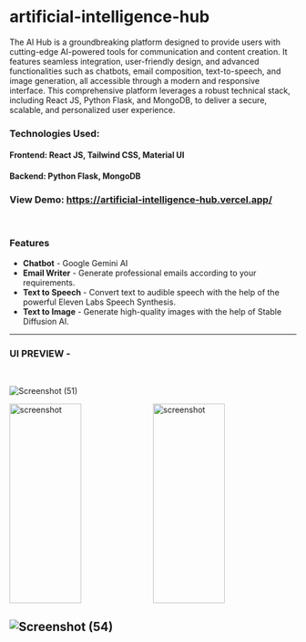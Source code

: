 # artificial-intelligence-hub
The AI Hub is a groundbreaking platform designed to provide users with cutting-edge AI-powered tools for communication and content creation. It features seamless integration, user-friendly design, and advanced functionalities such as chatbots, email composition, text-to-speech, and image generation, all accessible through a modern and responsive interface. This comprehensive platform leverages a robust technical stack, including React JS, Python Flask, and MongoDB, to deliver a secure, scalable, and personalized user experience.

### Technologies Used:
#### Frontend: React JS, Tailwind CSS, Material UI
#### Backend: Python Flask, MongoDB

### View Demo: https://artificial-intelligence-hub.vercel.app/
<br/>

### Features
- **Chatbot** - Google Gemini AI
- **Email Writer** - Generate professional emails according to your requirements. 
- **Text to Speech** - Convert text to audible speech with the help of the powerful Eleven Labs Speech Synthesis.
- **Text to Image** - Generate high-quality images with the help of Stable Diffusion AI.

---
### UI PREVIEW -
<br/>

![Screenshot (51)](https://github.com/user-attachments/assets/080f6ed1-bcbe-4ba3-93cd-f73ce1c1f21b)

<img src="https://github.com/user-attachments/assets/e5861ad4-248e-448a-ae2c-b2cc1193d2e8" alt="screenshot" width="50%" height="350"/><img src="https://github.com/user-attachments/assets/d1bc2e1e-004a-4be3-bb0f-a42db5c827aa" alt="screenshot" width="50%" height="350"/>

![Screenshot (54)](https://github.com/user-attachments/assets/765bbf63-7bd1-4628-9dbe-111f9a4f63c2)
---
